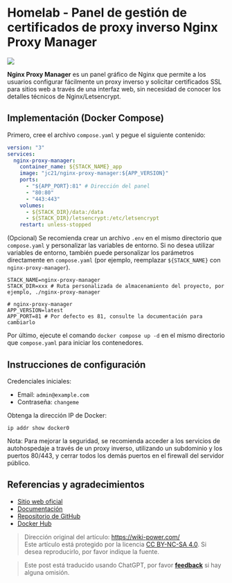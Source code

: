 # Homelab - Panel de gestión de certificados de proxy inverso Nginx Proxy Manager

![](https://f004.backblazeb2.com/file/wiki-media/img/20230408182138.png)

**Nginx Proxy Manager** es un panel gráfico de Nginx que permite a los usuarios configurar fácilmente un proxy inverso y solicitar certificados SSL para sitios web a través de una interfaz web, sin necesidad de conocer los detalles técnicos de Nginx/Letsencrypt.

## Implementación (Docker Compose)

Primero, cree el archivo `compose.yaml` y pegue el siguiente contenido:

```yaml title="compose.yaml"
version: "3"
services:
  nginx-proxy-manager:
    container_name: ${STACK_NAME}_app
    image: "jc21/nginx-proxy-manager:${APP_VERSION}"
    ports:
      - "${APP_PORT}:81" # Dirección del panel
      - "80:80"
      - "443:443"
    volumes:
      - ${STACK_DIR}/data:/data
      - ${STACK_DIR}/letsencrypt:/etc/letsencrypt
    restart: unless-stopped
```

(Opcional) Se recomienda crear un archivo `.env` en el mismo directorio que `compose.yaml` y personalizar las variables de entorno. Si no desea utilizar variables de entorno, también puede personalizar los parámetros directamente en `compose.yaml` (por ejemplo, reemplazar `${STACK_NAME}` con `nginx-proxy-manager`).

```dotenv title=".env"
STACK_NAME=nginx-proxy-manager
STACK_DIR=xxx # Ruta personalizada de almacenamiento del proyecto, por ejemplo, ./nginx-proxy-manager

# nginx-proxy-manager
APP_VERSION=latest
APP_PORT=81 # Por defecto es 81, consulte la documentación para cambiarlo
```

Por último, ejecute el comando `docker compose up -d` en el mismo directorio que `compose.yaml` para iniciar los contenedores.

## Instrucciones de configuración

Credenciales iniciales:

- Email: `admin@example.com`
- Contraseña: `changeme`

Obtenga la dirección IP de Docker:

```shell
ip addr show docker0
```

Nota: Para mejorar la seguridad, se recomienda acceder a los servicios de autohospedaje a través de un proxy inverso, utilizando un subdominio y los puertos 80/443, y cerrar todos los demás puertos en el firewall del servidor público.

## Referencias y agradecimientos

- [Sitio web oficial](https://nginxproxymanager.com)
- [Documentación](https://nginxproxymanager.com/guide)
- [Repositorio de GitHub](https://github.com/NginxProxyManager/nginx-proxy-manager)
- [Docker Hub](https://hub.docker.com/r/jlesage/nginx-proxy-manager)

> Dirección original del artículo: <https://wiki-power.com/>  
> Este artículo está protegido por la licencia [CC BY-NC-SA 4.0](https://creativecommons.org/licenses/by/4.0/deed.zh). Si desea reproducirlo, por favor indique la fuente.

> Este post está traducido usando ChatGPT, por favor [**feedback**](https://github.com/linyuxuanlin/Wiki_MkDocs/issues/new) si hay alguna omisión.